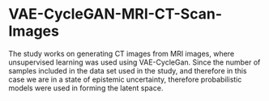 # VAE-CycleGAN-MRI-CT-Scan-Images
The study works on generating CT images from MRI images, where unsupervised learning was used using VAE-CycleGan. Since the number of samples included in the data set used in the study, and therefore in this case we are in a state of epistemic uncertainty, therefore probabilistic models were used in forming the latent space.
